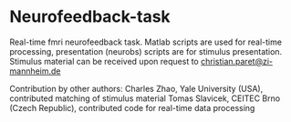 # Neurofeedback-task
Real-time fmri neurofeedback task. Matlab scripts are used for real-time processing, presentation (neurobs) scripts are for stimulus presentation.
Stimulus material can be received upon request to christian.paret@zi-mannheim.de

Contribution by other authors:
Charles Zhao, Yale University (USA), contributed matching of stimulus material
Tomas Slavicek, CEITEC Brno (Czech Republic), contributed code for real-time data processing
